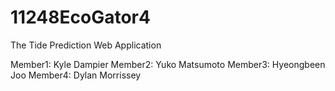 # 11248EcoGator4
The Tide Prediction Web Application

Member1: Kyle Dampier
Member2: Yuko Matsumoto
Member3: Hyeongbeen Joo
Member4: Dylan Morrissey
